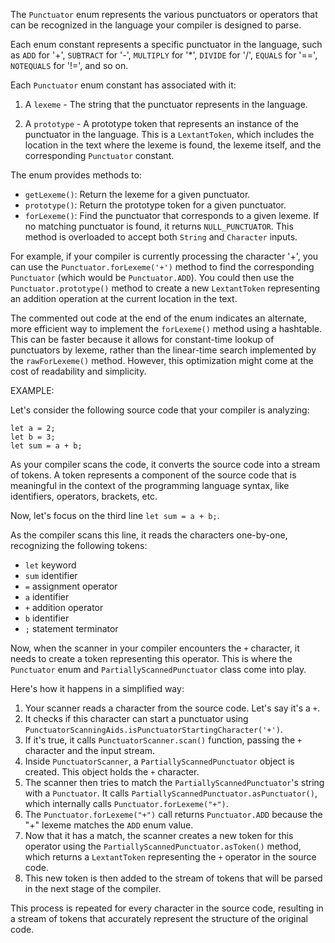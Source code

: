 The `Punctuator` enum represents the various punctuators or operators that can be recognized in the language your compiler is designed to parse.

Each enum constant represents a specific punctuator in the language, such as `ADD` for '+', `SUBTRACT` for '-', `MULTIPLY` for '*', `DIVIDE` for '/', `EQUALS` for '==', `NOTEQUALS` for '!=', and so on.

Each `Punctuator` enum constant has associated with it:

1. A `lexeme` - The string that the punctuator represents in the language.

2. A `prototype` - A prototype token that represents an instance of the punctuator in the language. This is a `LextantToken`, which includes the location in the text where the lexeme is found, the lexeme itself, and the corresponding `Punctuator` constant.

The enum provides methods to:

- `getLexeme()`: Return the lexeme for a given punctuator.
- `prototype()`: Return the prototype token for a given punctuator.
- `forLexeme()`: Find the punctuator that corresponds to a given lexeme. If no matching punctuator is found, it returns `NULL_PUNCTUATOR`. This method is overloaded to accept both `String` and `Character` inputs.

For example, if your compiler is currently processing the character '+', you can use the `Punctuator.forLexeme('+')` method to find the corresponding `Punctuator` (which would be `Punctuator.ADD`). You could then use the `Punctuator.prototype()` method to create a new `LextantToken` representing an addition operation at the current location in the text.

The commented out code at the end of the enum indicates an alternate, more efficient way to implement the `forLexeme()` method using a hashtable. This can be faster because it allows for constant-time lookup of punctuators by lexeme, rather than the linear-time search implemented by the `rawForLexeme()` method. However, this optimization might come at the cost of readability and simplicity.

EXAMPLE:

Let's consider the following source code that your compiler is analyzing:

```
let a = 2;
let b = 3;
let sum = a + b;
```

As your compiler scans the code, it converts the source code into a stream of tokens. A token represents a component of the source code that is meaningful in the context of the programming language syntax, like identifiers, operators, brackets, etc.

Now, let's focus on the third line `let sum = a + b;`.

As the compiler scans this line, it reads the characters one-by-one, recognizing the following tokens:

- `let` keyword
- `sum` identifier
- `=` assignment operator
- `a` identifier
- `+` addition operator
- `b` identifier
- `;` statement terminator

Now, when the scanner in your compiler encounters the `+` character, it needs to create a token representing this operator. This is where the `Punctuator` enum and `PartiallyScannedPunctuator` class come into play.

Here's how it happens in a simplified way:

1. Your scanner reads a character from the source code. Let's say it's a `+`.
2. It checks if this character can start a punctuator using `PunctuatorScanningAids.isPunctuatorStartingCharacter('+')`.
3. If it's true, it calls `PunctuatorScanner.scan()` function, passing the `+` character and the input stream.
4. Inside `PunctuatorScanner`, a `PartiallyScannedPunctuator` object is created. This object holds the `+` character.
5. The scanner then tries to match the `PartiallyScannedPunctuator`'s string with a `Punctuator`. It calls `PartiallyScannedPunctuator.asPunctuator()`, which internally calls `Punctuator.forLexeme("+")`.
6. The `Punctuator.forLexeme("+")` call returns `Punctuator.ADD` because the "+" lexeme matches the `ADD` enum value.
7. Now that it has a match, the scanner creates a new token for this operator using the `PartiallyScannedPunctuator.asToken()` method, which returns a `LextantToken` representing the `+` operator in the source code.
8. This new token is then added to the stream of tokens that will be parsed in the next stage of the compiler.

This process is repeated for every character in the source code, resulting in a stream of tokens that accurately represent the structure of the original code.
